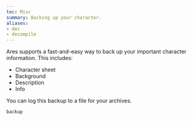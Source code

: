 ```yaml
---
toc: Misc
summary: Backing up your character.
aliases:
- dec
- decompile
---
```

Ares supports a fast-and-easy way to back up your important character information.  This includes:

* Character sheet
* Background
* Description
* Info

You can log this backup to a file for your archives.

`backup`
